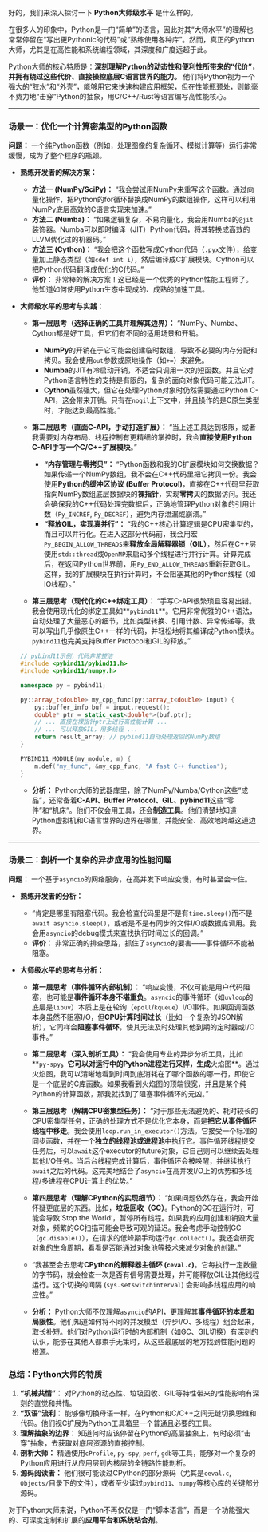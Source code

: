 好的，我们来深入探讨一下 **Python大师级水平** 是什么样的。

在很多人的印象中，Python是一门“简单”的语言，因此对其“大师水平”的理解也常常停留在“写出更Pythonic的代码”或“熟练使用各种库”。然而，真正的Python大师，尤其是在高性能和系统编程领域，其深度和广度远超于此。

Python大师的核心特质是：**深刻理解Python的动态性和便利性所带来的“代价”，并拥有绕过这些代价、直接操控底层C语言世界的能力。** 他们将Python视为一个强大的“胶水”和“外壳”，能够用它来快速构建应用框架，但在性能瓶颈处，则能毫不费力地“击穿”Python的抽象，用C/C++/Rust等语言编写高性能核心。

---

### 场景一：优化一个计算密集型的Python函数

**问题：** 一个纯Python函数（例如，处理图像的复杂循环、模拟计算等）运行非常缓慢，成为了整个程序的瓶颈。

*   **熟练开发者的解决方案：**
    *   **方法一 (NumPy/SciPy)：** “我会尝试用NumPy来重写这个函数。通过向量化操作，把Python的for循环替换成NumPy的数组操作，这样可以利用NumPy底层高效的C语言实现来加速。”
    *   **方法二 (Numba)：** “如果逻辑复杂，不易向量化，我会用Numba的`@jit`装饰器。Numba可以即时编译（JIT）Python代码，将其转换成高效的LLVM优化过的机器码。”
    *   **方法三 (Cython)：** “我会把这个函数写成Cython代码（`.pyx`文件），给变量加上静态类型（如`cdef int i`），然后编译成C扩展模块。Cython可以把Python代码翻译成优化的C代码。”
    *   **评价：** 非常棒的解决方案！这已经是一个优秀的Python性能工程师了。他知道如何使用Python生态中现成的、成熟的加速工具。

*   **大师级水平的思考与实践：**
    *   **第一层思考（选择正确的工具并理解其边界）：** “NumPy、Numba、Cython都是好工具，但它们有不同的适用场景和开销。
        *   **NumPy**的开销在于它可能会创建临时数组，导致不必要的内存分配和拷贝。我会使用`out`参数或原地操作（如`+=`）来避免。
        *   **Numba**的JIT有冷启动开销，不适合只调用一次的短函数。并且它对Python语言特性的支持是有限的，复杂的面向对象代码可能无法JIT。
        *   **Cython**虽然强大，但它在处理Python对象时仍然需要通过Python C-API，这会带来开销。只有在`nogil`上下文中，并且操作的是C原生类型时，才能达到最高性能。”

    *   **第二层思考（直面C-API，手动打造扩展）：** “当上述工具达到极限，或者我需要对内存布局、线程控制有更精细的掌控时，我会**直接使用Python C-API手写一个C/C++扩展模块**。”
        *   **“内存管理与零拷贝”：** “Python函数和我的C扩展模块如何交换数据？如果传递一个NumPy数组，我不会在C++代码里把它拷贝一份。我会使用**Python的缓冲区协议 (Buffer Protocol)**，直接在C++代码里获取指向NumPy数组底层数据块的**裸指针**，实现**零拷贝**的数据访问。我还会确保我的C++代码处理完数据后，正确地管理Python对象的引用计数（`Py_INCREF`, `Py_DECREF`），避免内存泄漏或崩溃。”
        *   **“释放GIL，实现真并行”：** “我的C++核心计算逻辑是CPU密集型的，而且可以并行化。在进入这部分代码前，我会用宏`Py_BEGIN_ALLOW_THREADS`来**释放全局解释器锁（GIL）**，然后在C++层使用`std::thread`或`OpenMP`来启动多个线程进行并行计算。计算完成后，在返回Python世界前，用`Py_END_ALLOW_THREADS`重新获取GIL。这样，我的扩展模块在执行计算时，不会阻塞其他的Python线程（如IO线程）。”

    *   **第三层思考（现代化的C++绑定工具）：** “手写C-API很繁琐且容易出错。我会使用现代化的绑定工具如**`pybind11`**。它用非常优雅的C++语法，自动处理了大量恶心的细节，比如类型转换、引用计数、异常传递等。我可以写出几乎像原生C++一样的代码，并轻松地将其编译成Python模块。`pybind11`也完美支持Buffer Protocol和GIL的释放。”
    ```cpp
    // pybind11示例，代码非常整洁
    #include <pybind11/pybind11.h>
    #include <pybind11/numpy.h>
    
    namespace py = pybind11;
    
    py::array_t<double> my_cpp_func(py::array_t<double> input) {
        py::buffer_info buf = input.request();
        double* ptr = static_cast<double*>(buf.ptr);
        // ... 直接在裸指针ptr上进行高性能计算 ...
        // ... 可以释放GIL，用多线程 ...
        return result_array; // pybind11自动处理返回的NumPy数组
    }
    
    PYBIND11_MODULE(my_module, m) {
        m.def("my_func", &my_cpp_func, "A fast C++ function");
    }
    ```

    *   **分析：** Python大师的武器库里，除了NumPy/Numba/Cython这些“成品”，还常备着**C-API、Buffer Protocol、GIL、pybind11**这些“零件”和“机床”。他们不仅会用工具，还会**制造工具**。他们清楚地知道Python虚拟机和C语言世界的边界在哪里，并能安全、高效地跨越这道边界。

---

### 场景二：剖析一个复杂的异步应用的性能问题

**问题：** 一个基于`asyncio`的网络服务，在高并发下响应变慢，有时甚至会卡住。

*   **熟练开发者的分析：**
    *   “肯定是哪里有阻塞代码。我会检查代码里是不是有`time.sleep()`而不是`await asyncio.sleep()`，或者是不是有同步的文件I/O或数据库调用。我会用`asyncio`的debug模式来查找执行时间过长的回调。”
    *   **评价：** 非常正确的排查思路，抓住了`asyncio`的要害——事件循环不能被阻塞。

*   **大师级水平的思考与分析：**
    *   **第一层思考（事件循环内部机制）：** “响应变慢，不仅可能是用户代码阻塞，也可能是**事件循环本身不堪重负**。`asyncio`的事件循环（如`uvloop`的底层是`libuv`）本质上是在轮询（`epoll`/`kqueue`）I/O事件。如果回调函数本身虽然不阻塞I/O，但**CPU计算时间过长**（比如一个复杂的JSON解析），它同样会**阻塞事件循环**，使其无法及时处理其他到期的定时器或I/O事件。”

    *   **第二层思考（深入剖析工具）：** “我会使用专业的异步分析工具，比如**`py-spy`**。它可以对运行中的Python进程进行采样，生成**火焰图**。通过火焰图，我可以清晰地看到时间到底消耗在了哪个函数的哪一行，即使它是一个底层的C库函数。如果我看到火焰图的顶端很宽，并且是某个纯Python的计算函数，那我就找到了阻塞事件循环的元凶。”

    *   **第三层思考（解耦CPU密集型任务）：** “对于那些无法避免的、耗时较长的CPU密集型任务，正确的处理方式不是优化它本身，而是**把它从事件循环线程中移走**。我会使用`loop.run_in_executor()`方法。它接受一个标准的同步函数，并在一个**独立的线程池或进程池**中执行它。事件循环线程提交任务后，可以`await`这个executor的future对象，它自己则可以继续去处理其他I/O任务。当后台线程完成计算后，事件循环会被唤醒，并继续执行`await`之后的代码。这完美地结合了`asyncio`在高并发I/O上的优势和多线程/多进程在CPU计算上的优势。”

    *   **第四层思考（理解CPython的实现细节）：** “如果问题依然存在，我会开始怀疑更底层的东西。比如，**垃圾回收（GC）**。Python的GC在运行时，可能会导致‘Stop the World’，暂停所有线程。如果我的应用创建和销毁大量对象，频繁的GC扫描可能会导致可观的延迟。我会考虑手动控制GC（`gc.disable()`），在请求的低峰期手动运行`gc.collect()`。我还会研究对象的生命周期，看看是否能通过对象池等技术来减少对象的创建。”
    *   “我甚至会去思考**CPython的解释器主循环 (`ceval.c`)**。它每执行一定数量的字节码，就会检查一次是否有信号需要处理，并可能释放GIL让其他线程运行。这个切换的间隔 (`sys.setswitchinterval`) 会影响多线程应用的响应性。”

    *   **分析：** Python大师不仅理解`asyncio`的API，更理解其**事件循环的本质和局限性**。他们知道如何将不同的并发模型（异步I/O、多线程）组合起来，取长补短。他们对Python运行时的内部机制（如GC、GIL切换）有深刻的认识，能够在其他人都束手无策时，从这些最底层的地方找到性能问题的根源。

### 总结：Python大师的特质

1.  **“机械共情”：** 对Python的动态性、垃圾回收、GIL等特性带来的性能影响有深刻的直觉和共情。
2.  **“双语”流利：** 能够像切换母语一样，在Python和C/C++之间无缝切换思维和代码。他们视C扩展为Python工具箱里一个普通且必要的工具。
3.  **理解抽象的边界：** 知道何时应该停留在Python的高层抽象上，何时必须“击穿”抽象，去获取对底层资源的直接控制。
4.  **剖析大师：** 精通使用`cProfile`, `py-spy`, `perf`, `gdb`等工具，能够对一个复杂的Python应用进行从应用层到内核层的全链路性能剖析。
5.  **源码阅读者：** 他们很可能读过CPython的部分源码（尤其是`ceval.c`, `Objects/`目录下的文件），或者至少读过`pybind11`、`numpy`等核心库的关键部分源码。

对于Python大师来说，Python不再仅仅是一门“脚本语言”，而是一个功能强大的、可深度定制和扩展的**应用平台和系统粘合剂**。